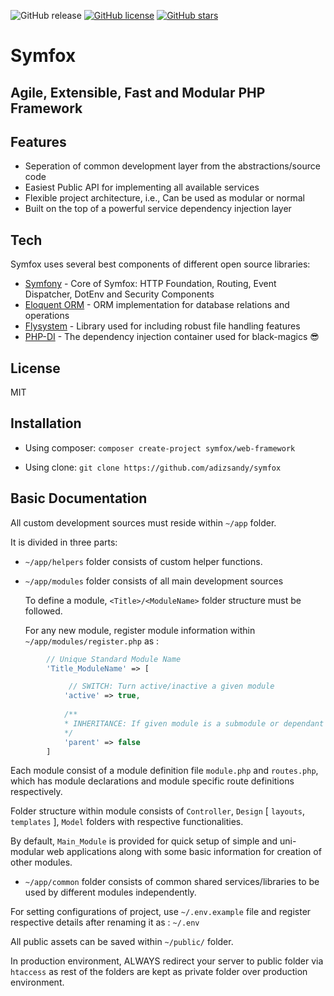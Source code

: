 ![GitHub release](https://img.shields.io/badge/release-21.03.06-orange)
[![GitHub license](https://img.shields.io/github/license/adizsandy/symfox)](https://github.com/adizsandy/symfox/blob/master/LICENSE)
[![GitHub stars](https://img.shields.io/github/stars/adizsandy/symfox)](https://GitHub.com/adizsandy/symfox/stargazers/)

# Symfox 

## Agile, Extensible, Fast and Modular PHP Framework 

## Features
- Seperation of common development layer from the abstractions/source code
- Easiest Public API for implementing all available services
- Flexible project architecture, i.e., Can be used as modular or normal
- Built on the top of a powerful service dependency injection layer

## Tech
Symfox uses several best components of different open source libraries:

- [Symfony](https://symfony.com/) - Core of Symfox: HTTP Foundation, Routing, Event Dispatcher, DotEnv and Security Components
- [Eloquent ORM](https://laravel.com/docs/5.0/eloquent) - ORM implementation for database relations and operations 
- [Flysystem](https://github.com/thephpleague/flysystem) - Library used for including robust file handling features 
- [PHP-DI](https://php-di.org/#:~:text=PHP-DI%20provides%20the%20classic%20API%20of%20a%20container,features%20useful%20to%20build%20or%20extend%20a%20framework) - The dependency injection container used for black-magics :sunglasses: 

## License
MIT

## Installation
- Using composer:
  ``` composer create-project symfox/web-framework ```

- Using clone:
  ``` git clone https://github.com/adizsandy/symfox ```

## Basic Documentation
All custom development sources must reside within `~/app` folder.

It is divided in three parts: 
- `~/app/helpers` folder consists of custom helper functions.
- `~/app/modules` folder consists of all main development sources

    To define a module, `<Title>/<ModuleName>` folder structure must be followed.

    For any new module, register module information within `~/app/modules/register.php` as :

```php
        // Unique Standard Module Name 
        'Title_ModuleName' => [ 

             // SWITCH: Turn active/inactive a given module
            'active' => true,
            
            /**
            * INHERITANCE: If given module is a submodule or dependant on other modules, if there is any, put 'Standard Module Name' of that parent module for the same Only single inheritance is   allowed for now.
            */
            'parent' => false  
        ] 
```
Each module consist of a module definition file `module.php` and `routes.php`, which has module declarations and module specific route definitions respectively.

Folder structure within module consists of `Controller`, `Design` [ `layouts`, `templates` ], `Model` folders with respective functionalities.

By default, `Main_Module` is provided for quick setup of simple and uni-modular web applications along with some basic information for creation of other modules.

- `~/app/common` folder consists of common shared services/libraries to be used by different modules independently.

For setting configurations of project, use `~/.env.example` file and register respective details after  renaming it as : `~/.env`

All public assets can be saved within `~/public/` folder.

In production environment, ALWAYS redirect your server to public folder via `htaccess` as rest of the folders are kept as private folder over production environment.
